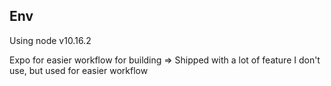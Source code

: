 ## Env

Using node v10.16.2

Expo for easier workflow for building => Shipped with a lot  of feature I don't use, but used for easier workflow
